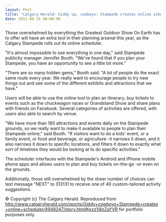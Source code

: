 ```yaml
---
layout: Post
title: "Calgary Herald: Giddy up, cowboys: Stampede creates online scheduler"
date: 2011-06-15 08:00:00
---
```


Those overwhelmed by everything the Greatest Outdoor Show On Earth has to offer will have an extra tool in their planning arsenal this year, as the Calgary Stampede rolls out its online scheduler.

"It's almost impossible to see everything in one day," said Stampede publicity manager Jennifer Booth. "We've found that if you plan your Stampede, you have an opportunity to see a little bit more."

"There are so many hidden gems," Booth said. "A lot of people do the exact same route every year. We really want to encourage people to try new things out and see some of the different exhibits and attractions that we have."

Users will be able to use the online tool to plan an itinerary, buy tickets to events such as the chuckwagon races or Grandstand Show and share plans with friends on Facebook. Several categories of activities are offered, with users also able to search by venue.

"We have more than 180 attractions and events daily on the Stampede grounds, so we really want to make it available to people to plan their Stampede online," said Booth. "If visitors want to do a kids' event, or a family event, or food and beverage, or agriculture -it narrows it down, and it also narrows it down to specific locations, and filters it down to exactly what sort of timelines they would be looking at to do specific activities."

The scheduler interfaces with the Stampede's Android and iPhone mobile phone apps and allows users to plan and buy tickets on-the-go -or even on the grounds.

Additionally, those still overwhelmed by the sheer number of choices can text message "NEXT" to 313131 to receive one of 40 custom-tailored activity suggestions.

© Copyright (c) The Calgary Herald. Reproduced from http://www.calgaryherald.com/sports/Giddy+cowboys+Stampede+creates+online+scheduler/4948247/story.html#ixzz1i8zZaYVR for portfolio purposes only.